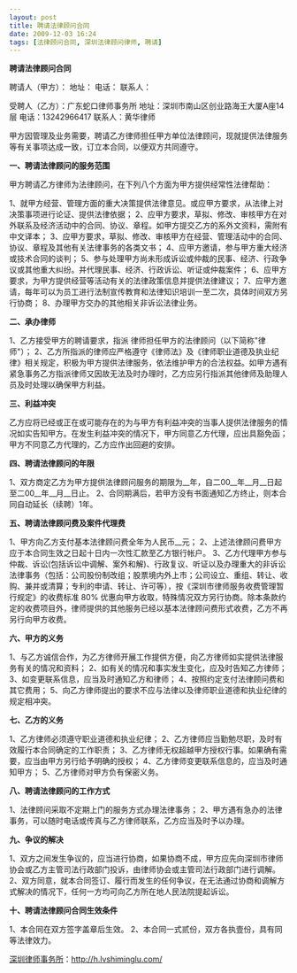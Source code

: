 ```yaml
---
layout: post
title: 聘请法律顾问合同
date: 2009-12-03 16:24
tags: [法律顾问合同, 深圳法律顾问律师, 聘请]
---
```

<strong>聘请法律顾问合同</strong>

聘请人（甲方）：
地址：
电话：
联系人：

受聘人（乙方）：广东蛇口律师事务所
地址：深圳市南山区创业路海王大厦A座14层
电话：13242966417
联系人：黄华律师

甲方因管理及业务需要，聘请乙方律师担任甲方单位法律顾问，现就提供法律服务等有关事项达成一致，订立本合同，以便双方共同遵守。

<strong>一、聘请法律顾问的服务范围</strong>

甲方聘请乙方律师为法律顾问，在下列八个方面为甲方提供经常性法律帮助：

1、就甲方经营、管理方面的重大决策提供法律意见。或应甲方要求，从法律上对决策事项进行论证、提供法律依据；
2、应甲方要求，草拟、修改、审核甲方在对外联系及经济活动中的合同、协议、章程。如甲方提交乙方的系外文资料，需附有中文译本；
3、应甲方要求，草拟、修改、审核甲方在经营、管理活动中的合同、协议、章程及其他有关法律事务的各类文书；
4、应甲方邀请，参与甲方重大经济或技术合同的谈判；
5、参与处理甲方尚未形成诉讼或仲裁的民事、经济、行政争议或其他重大纠纷。并代理民事、经济、行政诉讼、听证或仲裁案件；
6、应甲方要求，为甲方提供经营等活动有关的法律政策信息并提供法律建议；
7、应甲方邀请，每年可以为员工进行法制宣传教育和法律知识培训一至二次，具体时间双方另行协商；
8、办理甲方交办的其他相关非诉讼法律业务。

<strong>二、承办律师</strong>

1、乙方接受甲方的聘请要求，指派 律师担任甲方的法律顾问（以下简称"律师"）；
2、乙方所指派的律师应严格遵守《律师法》及《律师职业道德及执业纪律》相关规定，积极为甲方提供法律服务，依法维护甲方的合法权益。如甲方遇有紧急事务乙方指派律师又因故无法及时办理时，乙方应另行指派其他律师及助理人员及时处理以确保甲方利益。

<strong>三、利益冲突</strong>

乙方应将已经或正在或可能存在的为与甲方有利益冲突的当事人提供法律服务的情况如实告知甲方。在发生利益冲突的情况下，甲方同意乙方代理，应出具豁免函；甲方不同意乙方代理的，乙方应作出回避的安排。

<strong>四、聘请法律顾问的年限</strong>

1、双方商定乙方为甲方提供法律顾问服务的期限为__年，自二00__年__月__日起至二00__年__月__日止。
2、合同期满后，若甲方没有书面通知乙方终止，则本合同自动延长（续聘）1年。

<strong>五、聘请法律顾问费及案件代理费</strong>

1、甲方向乙方支付基本法律顾问费全年为人民币__元；
2、上述法律顾问费甲方应于本合同生效之日起十日内一次性汇款至乙方银行帐户。
3、乙方代理甲方参与仲裁、诉讼(包括诉讼中调解、案外和解)、行政复议、听证以及办理重大的非诉讼法律事务（包括：公司股份制改组；股票境内外上市；公司设立、重组、转让、收购、兼并或清算；专利的申请、转让、许可等），按《深圳市律师服务收费管理暂行规定》的收费标准 80% 优惠向甲方收取，特殊情况双方另行协商。除本条款约定的收费项目外，律师提供的其他服务已经以基本法律顾问费形式收费，乙方不再另行向甲方收费。

<strong>六、甲方的义务</strong>

1、与乙方诚信合作，为乙方律师开展工作提供方便，向乙方律师如实提供法律服务有关的情况和资料；
2、如有关的情况和事实发生变化，应及时告知乙方律师；
3、如变更联系信息，应当及时通知乙方和律师；
4、按照约定支付法律顾问费和其它费用；
5、向乙方律师提出的要求不应与法律以及律师职业道德和执业纪律的规定相冲突。

<strong>七、乙方的义务</strong>

1、乙方律师必须遵守职业道德和执业纪律；
2、乙方律师应当勤勉尽职，及时有效履行本合同确定的工作职责；
3、乙方律师无权超越甲方授权行事。如果确有需要，应当由甲方另行给予明确的授权；
4、乙方律师变更联系信息的，应当及时通知甲方；
5、乙方律师对甲方负有保密义务。

<strong>八、聘请法律顾问的工作方式</strong>

1、法律顾问采取不定期上门的服务方式办理法律事务；
2、甲方遇有急办的法律事务，可以随时电话或传真与乙方律师联系，乙方应当及时予以办理。

<strong>九、争议的解决</strong>

1、双方之间发生争议的，应当进行协商，如果协商不成，甲方应先向深圳市律师协会或乙方主管司法行政部门投诉，由律师协会或主管司法行政部门进行调解。
2、双方同意，就本合同签订、履行而发生的任何争议，在无法通过协商和调解方式解决的情况下，任何一方均可向乙方所在地人民法院提起诉讼。

<strong>十、聘请法律顾问合同生效条件</strong>

1、本合同在双方签字盖章后生效。
2、本合同一式贰份，双方各执壹份，具有同等法律效力。

<a href="http://h.lvshiminglu.com/">深圳律师事务所</a>：<a href="http://h.lvshiminglu.com/">http://h.lvshiminglu.com/</a>

